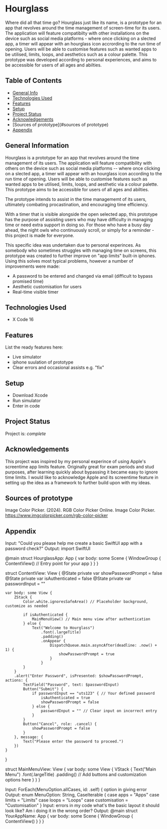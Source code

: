 # Hourglass

Where did all that time go? Hourglass just like its name, is a prototype for an app that revolves around the time management of screen-time for its users. The application will feature compatibilty with other installations on the device such as social media platforms - where once clicking on a slected app, a timer will appear with an hourglass icon accrording to the run time of opening. Users will be able to customise features such as wanted apps to be utilised, limits, loops, and aesthetics such as a colour palette. This prototype was developed according to personal experiences, and aims to be accessible for users of all ages and abilties. 

## Table of Contents
* [General Info](#general-information)
* [Technologies Used](#technologies-used)
* [Features](#features)
* [Setup](#setup)
* [Project Status](#project-status)
* [Acknowledgements](#acknowledgements)
* [Sources of prototype](#sources of prototype)
* [Appendix](#appendix) 
<!-- * [License](#license) -->


## General Information
Hourglass is a prototype for an app that revolves around the time management of its users. The application will feature compatibility with others on the device such as social media platforms -- where once clicking on a slected app, a timer will appear with an hourglass icon according to the run time of opening. Users will be able to customise features such as wanted apps to be utilised, limits, loops, and aesthetic via a colour palette. This prototype aims to be accessible for users of all ages and abilties. 

The prototype intends to assist in the time managememt of its users, ultimately combating procastination, and encouraging time efficiency.

With a timer that is visible alongside the open selected app, this prototype has the purpose of assisting users who may have difficulty in managing time or need extra support in doing so. For those who have a busy day ahead, the night owls who continuously scroll, or simply for a reminder - this project is made for everyone. 

This specific idea was undertaken due to personal experinces. As somebody who sometimes struggles with managing time on screens, this prototype was created to further improve on "app limits" built-in iphones. Using this solves most typical problems, however a number of improvements were made:
- A password to be entered and changed via email (difficult to bypass promised time)
- Aesthetic customisation for users
- Real-time visible timer
<!-- You don't have to answer all the questions - just the ones relevant to your project. --> 


## Technologies Used
- X Code 16

## Features
List the ready features here:
- Live simulator 
- iphone suulation of prototype
- Clear errors and occasional assists e.g. "fix"





## Setup
- Download Xcode
- Run simulator
- Enter in code





## Project Status
Project is:  _complete_ 




## Acknowledgements
This project was inspired by my personal experince of using Apple's screentime app limits feature. Originally great for exam periods and stud purposes, after learning quickly about bypassing it became easy to ignore time limits. I would like to acknowledge Apple and its screentime feature in setting up the idea as a framework to further build upon with my ideas. 


## Sources of prototype
Image Color Picker. (2024). RGB Color Picker Online. Image Color Picker. https://www.imgcolorpicker.com/rgb-color-picker 




## Appendix
Input: "Could you please help me create a basic SwiftUI app with a password check?"
Output: import SwiftUI

@main
struct HourglassApp: App {
    var body: some Scene {
        WindowGroup {
            ContentView() // Entry point for your app
        }
    }
}

struct ContentView: View {
    @State private var showPasswordPrompt = false
    @State private var isAuthenticated = false
    @State private var passwordInput = ""

    var body: some View {
        ZStack {
            Color.white.ignoresSafeArea() // Placeholder background, customize as needed

            if isAuthenticated {
                MainMenuView() // Main menu view after authentication
            } else {
                Text("Welcome to Hourglass")
                    .font(.largeTitle)
                    .padding()
                    .onAppear {
                        DispatchQueue.main.asyncAfter(deadline: .now() + 1) {
                            showPasswordPrompt = true
                        }
                    }
            }
        }
        .alert("Enter Password", isPresented: $showPasswordPrompt, actions: {
            TextField("Password", text: $passwordInput)
            Button("Submit") {
                if passwordInput == "uts123" { // Your defined password
                    isAuthenticated = true
                    showPasswordPrompt = false
                } else {
                    passwordInput = "" // Clear input on incorrect entry
                }
            }
            Button("Cancel", role: .cancel) {
                showPasswordPrompt = false
            }
        }, message: {
            Text("Please enter the password to proceed.")
        })
    }
}

struct MainMenuView: View {
    var body: some View {
        VStack {
            Text("Main Menu")
                .font(.largeTitle)
                .padding()
            // Add buttons and customization options here
        }
    }
}

Input: ForEach(MenuOption.allCases, id: \.self) { option in giving error
Output: enum MenuOption: String, CaseIterable {
    case apps = "Apps"
    case limits = "Limits"
    case loops = "Loops"
    case customisation = "Customisation"
}
Input: errors in my code what's the basic layout it should look like? Am i doing it in the wrong order?
Output: @main
struct YourAppName: App {
    var body: some Scene {
        WindowGroup {
            ContentView()
        }
    }
}

